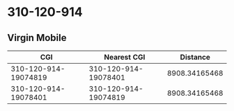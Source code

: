 # 310-120-914
## Virgin Mobile


| CGI | Nearest CGI | Distance |
|-----|-------------|----------|
| 310-120-914-19074819 | 310-120-914-19078401 | 8908.34165468 |
| 310-120-914-19078401 | 310-120-914-19074819 | 8908.34165468 |
